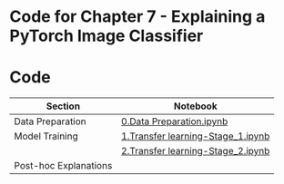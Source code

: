 
# Code for Chapter 7 - Explaining a PyTorch Image Classifier

# Code

| Section | Notebook  |  
|--|--|
| Data Preparation | [0.Data Preparation.ipynb](https://github.com/ml-for-high-risk-apps-book/Machine-Learning-for-High-Risk-Applications-Book/blob/main/code/Chapter-7/0.Data%20Preparation.ipynb "0.Data Preparation.ipynb") |  
|Model Training|  [1.Transfer learning-Stage_1.ipynb](https://github.com/ml-for-high-risk-apps-book/Machine-Learning-for-High-Risk-Applications-Book/blob/main/code/Chapter-7/1.Transfer%20learning-Stage_1.ipynb "1.Transfer learning-Stage_1.ipynb")   |
||[2.Transfer learning-Stage_2.ipynb](https://github.com/ml-for-high-risk-apps-book/Machine-Learning-for-High-Risk-Applications-Book/blob/main/code/Chapter-7/2.Transfer%20learning-Stage_2.ipynb "2.Transfer learning-Stage_2.ipynb")|
| Post-hoc Explanations|            |
